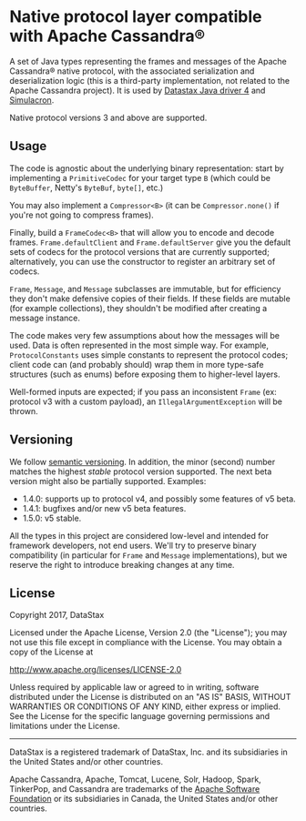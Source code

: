 # Native protocol layer compatible with Apache Cassandra®

A set of Java types representing the frames and messages of the Apache Cassandra® native protocol,
with the associated serialization and deserialization logic (this is a third-party implementation,
not related to the Apache Cassandra project). It is used by [Datastax
Java driver 4](https://github.com/datastax/java-driver/tree/4.x) and
[Simulacron](https://github.com/datastax/simulacron).

Native protocol versions 3 and above are supported.

## Usage

The code is agnostic about the underlying binary representation: start by implementing a
`PrimitiveCodec` for your target type `B` (which could be `ByteBuffer`, Netty's `ByteBuf`,
`byte[]`, etc.)

You may also implement a `Compressor<B>` (it can be `Compressor.none()` if you're not going to
compress frames).

Finally, build a `FrameCodec<B>` that will allow you to encode and decode frames.
`Frame.defaultClient` and `Frame.defaultServer` give you the default sets of codecs for the
protocol versions that are currently supported; alternatively, you can use the constructor
to register an arbitrary set of codecs.

`Frame`, `Message`, and `Message` subclasses are immutable, but for efficiency they don't make
defensive copies of their fields. If these fields are mutable (for example collections), they
shouldn't be modified after creating a message instance.

The code makes very few assumptions about how the messages will be used. Data is often represented
in the most simple way. For example, `ProtocolConstants` uses simple constants to represent the
protocol codes; client code can (and probably should) wrap them in more type-safe structures (such
as enums) before exposing them to higher-level layers.

Well-formed inputs are expected; if you pass an inconsistent `Frame` (ex: protocol v3 with a custom
payload), an `IllegalArgumentException` will be thrown.

## Versioning

We follow [semantic versioning](http://semver.org/). In addition, the minor (second) number matches
the highest *stable* protocol version supported. The next beta version might also be partially
supported. Examples:
* 1.4.0: supports up to protocol v4, and possibly some features of v5 beta.
* 1.4.1: bugfixes and/or new v5 beta features.
* 1.5.0: v5 stable.

All the types in this project are considered low-level and intended for framework developers, not
end users. We'll try to preserve binary compatibility (in particular for `Frame` and `Message`
implementations), but we reserve the right to introduce breaking changes at any time.

## License

Copyright 2017, DataStax

Licensed under the Apache License, Version 2.0 (the "License");
you may not use this file except in compliance with the License.
You may obtain a copy of the License at

http://www.apache.org/licenses/LICENSE-2.0

Unless required by applicable law or agreed to in writing, software
distributed under the License is distributed on an "AS IS" BASIS,
WITHOUT WARRANTIES OR CONDITIONS OF ANY KIND, either express or implied.
See the License for the specific language governing permissions and
limitations under the License.

----

DataStax is a registered trademark of DataStax, Inc. and its subsidiaries in the United States
and/or other countries.

Apache Cassandra, Apache, Tomcat, Lucene, Solr, Hadoop, Spark, TinkerPop, and Cassandra are
trademarks of the [Apache Software Foundation](http://www.apache.org/) or its subsidiaries in
Canada, the United States and/or other countries.
